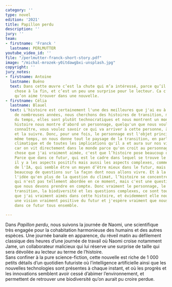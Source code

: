 ```yaml
---
category: ''
type: novel
edition: '2021'
title: Papillon perdu
description: ''
jury: ''
team:
- firstname: 'Franck '
  lastname: PERLMUTTER
youtube_video_id: ''
file: "/perlmutter-franck-short-story.pdf"
image: "/michal-mrozek-y0itdawgbxi-unsplash.jpg"
copyright: ''
jury_notes:
- firstname: Antoine
  lastname: Buéno
  text: Dans cette œuvre c’est la chute qui m’a intéressé, parce qu’il se passe quelque
    chose à la fin, et c’est un peu une surprise pour le lecteur. Ca c’est une qualité
    qu’on aime trouver dans une nouvelle.
- firstname: Célia
  lastname: Blauel
  text: L'histoire est certainement l'une des meilleures que j'ai eu à lire. Depuis
    de nombreuses années, nous cherchons des histoires de transition, mais la plupart
    du temps, elles sont plutôt technocratiques et nous montrent un monde. Et cette
    histoire nous montre d'abord un personnage, quelqu'un que nous voulons vraiment
    connaître, vous voulez savoir ce qui va arriver à cette personne, à cette femme,
    et la suivre. Donc, pour une fois, le personnage est l'objet principal, mais en
    même temps, on nous donne tout le paysage de la transition, en parlant du changement
    climatique et de toutes les implications qu'il a et aura sur nos vies. C'est intéressant,
    car on vit directement dans le monde parce qu'on croit au personnage. Une autre
    chose que j'ai vraiment aimée, c'est que l’histoire pose beaucoup de questions.
    Parce que dans ce futur, qui est le cadre dans lequel se trouve le personnage,
    il y a les aspects positifs mais aussi les aspects complexes, comme la question
    de l'IA, qui semble être un moyen d’être mieux dans le futur, mais qui pose aussi
    beaucoup de questions sur la façon dont nous allons vivre. Et à la fin, j'ai adoré
    l'idée qu'en plus de la question du climat, l’histoire se concentre sur la biodiversité,
    qui n'est pas tellement abordée en ce moment, mais c'est une question importante
    que nous devons prendre en compte. Donc vraiment le personnage, le contexte de
    transition, la biodiversité et les questions complexes, ce sont tous les éléments
    que j'ai vraiment aimés dans cette histoire, et évidemment elle nous emmène dans
    une vision vraiment positive du futur et j'espère vraiment que nous pourrons vivre
    dans ce futur tous ensemble.

---
```

Dans _Papillon perdu_, nous suivons la journée de Naomi, une scientifique très engagée pour la cohabitation harmonieuse des humains et des autres espèces. Une journée banale en apparence, du réveil matin au défilement classique des heures d’une journée de travail où Naomi <!--more-->croise notamment Jame, un collaborateur malicieux qui lui réserve une surprise de taille qui sera dévoilée au lecteur au terme de l’histoire.   
Sans confiner à la pure science-fiction, cette nouvelle est riche de 1 000 petits détails d’un quotidien futuriste où l’intelligence artificielle ainsi que les nouvelles technologies sont présentes à chaque instant, et où les progrès et les innovations semblent avoir cessé d’abimer l’environnement, et permettent de retrouver une biodiversité qu’on aurait pu croire perdue.